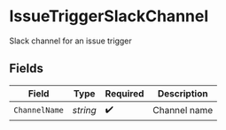 # IssueTriggerSlackChannel

Slack channel for an issue trigger


## Fields

| Field              | Type               | Required           | Description        |
| ------------------ | ------------------ | ------------------ | ------------------ |
| `ChannelName`      | *string*           | :heavy_check_mark: | Channel name       |